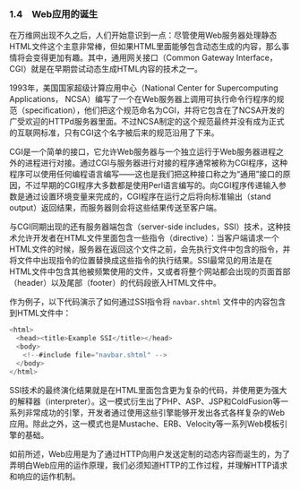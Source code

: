 ### 1.4　Web应用的诞生

在万维网出现不久之后，人们开始意识到一点：尽管使用Web服务器处理静态HTML文件这个主意非常棒，但如果HTML里面能够包含动态生成的内容，那么事情将会变得更加有趣。其中，通用网关接口（Common Gateway Interface，CGI）就是在早期尝试动态生成HTML内容的技术之一。

1993年，美国国家超级计算应用中心（National Center for Supercomputing Applications， NCSA）编写了一个在Web服务器上调用可执行命令行程序的规范（specification），他们把这个规范命名为CGI，并将它包含在了NCSA开发的广受欢迎的HTTPd服务器里面。不过NCSA制定的这个规范最终并没有成为正式的互联网标准，只有CGI这个名字被后来的规范沿用了下来。

CGI是一个简单的接口，它允许Web服务器与一个独立运行于Web服务器进程之外的进程进行对接。通过CGI与服务器进行对接的程序通常被称为CGI程序，这种程序可以使用任何编程语言编写——这也是我们把这种接口称之为“通用”接口的原因，不过早期的CGI程序大多数都是使用Perl语言编写的。向CGI程序传递输入参数是通过设置环境变量来完成的，CGI程序在运行之后将向标准输出（stand output）返回结果，而服务器则会将这些结果传送至客户端。

与CGI同期出现的还有服务器端包含（server-side includes，SSI）技术，这种技术允许开发者在HTML文件里面包含一些指令（directive）：当客户端请求一个HTML文件的时候，服务器在返回这个文件之前，会先执行文件中包含的指令，并将文件中出现指令的位置替换成这些指令的执行结果。SSI最常见的用法是在HTML文件中包含其他被频繁使用的文件，又或者将整个网站都会出现的页面首部（header）以及尾部（footer）的代码段嵌入HTML文件中。

作为例子，以下代码演示了如何通过SSI指令将 `navbar.shtml` 文件中的内容包含到HTML文件中：

```go
<html>
　<head><title>Example SSI</title></head>
　<body>
　　<!--#include file="navbar.shtml" -->
　</body>
</html>
```

SSI技术的最终演化结果就是在HTML里面包含更为复杂的代码，并使用更为强大的解释器（interpreter）。这一模式衍生出了PHP、ASP、JSP和ColdFusion等一系列非常成功的引擎，开发者通过使用这些引擎能够开发出各式各样复杂的Web应用。除此之外，这一模式也是Mustache、ERB、Velocity等一系列Web模板引擎的基础。

如前所述，Web应用是为了通过HTTP向用户发送定制的动态内容而诞生的，为了弄明白Web应用的运作原理，我们必须知道HTTP的工作过程，并理解HTTP请求和响应的运作机制。

